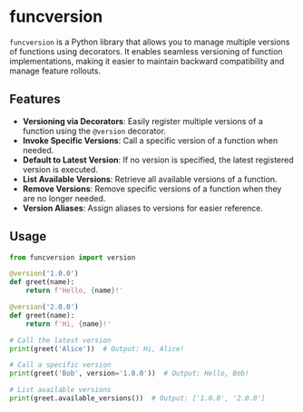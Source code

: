 # funcversion

`funcversion` is a Python library that allows you to manage multiple versions of functions using decorators. It enables seamless versioning of function implementations, making it easier to maintain backward compatibility and manage feature rollouts.

## Features

- **Versioning via Decorators**: Easily register multiple versions of a function using the `@version` decorator.
- **Invoke Specific Versions**: Call a specific version of a function when needed.
- **Default to Latest Version**: If no version is specified, the latest registered version is executed.
- **List Available Versions**: Retrieve all available versions of a function.
- **Remove Versions**: Remove specific versions of a function when they are no longer needed.
- **Version Aliases**: Assign aliases to versions for easier reference.

## Usage
```python
from funcversion import version

@version('1.0.0')
def greet(name):
    return f'Hello, {name}!'

@version('2.0.0')
def greet(name):
    return f'Hi, {name}!'

# Call the latest version
print(greet('Alice'))  # Output: Hi, Alice!

# Call a specific version
print(greet('Bob', version='1.0.0'))  # Output: Hello, Bob!

# List available versions
print(greet.available_versions())  # Output: ['1.0.0', '2.0.0']
```

